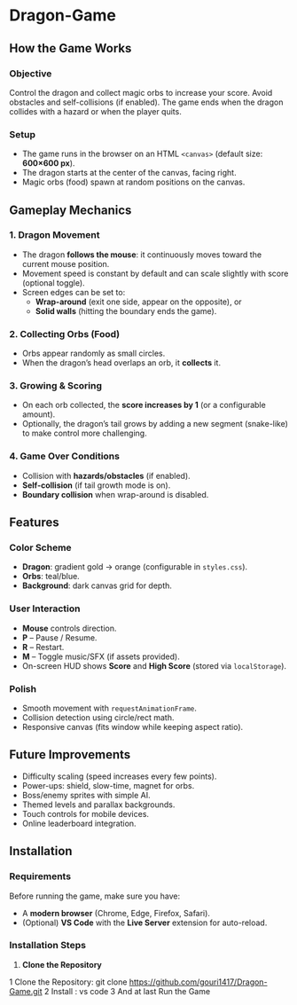 # Dragon-Game

## How the Game Works

### Objective
Control the dragon and collect magic orbs to increase your score. Avoid obstacles and self-collisions (if enabled). The game ends when the dragon collides with a hazard or when the player quits.

### Setup
- The game runs in the browser on an HTML `<canvas>` (default size: **600×600 px**).
- The dragon starts at the center of the canvas, facing right.
- Magic orbs (food) spawn at random positions on the canvas.

## Gameplay Mechanics

### 1. Dragon Movement
- The dragon **follows the mouse**: it continuously moves toward the current mouse position.
- Movement speed is constant by default and can scale slightly with score (optional toggle).
- Screen edges can be set to:
  - **Wrap-around** (exit one side, appear on the opposite), or
  - **Solid walls** (hitting the boundary ends the game).

### 2. Collecting Orbs (Food)
- Orbs appear randomly as small circles.
- When the dragon’s head overlaps an orb, it **collects** it.

### 3. Growing & Scoring
- On each orb collected, the **score increases by 1** (or a configurable amount).
- Optionally, the dragon’s tail grows by adding a new segment (snake-like) to make control more challenging.

### 4. Game Over Conditions
- Collision with **hazards/obstacles** (if enabled).
- **Self-collision** (if tail growth mode is on).
- **Boundary collision** when wrap-around is disabled.

## Features

### Color Scheme
- **Dragon**: gradient gold → orange (configurable in `styles.css`).
- **Orbs**: teal/blue.
- **Background**: dark canvas grid for depth.

### User Interaction
- **Mouse** controls direction.
- **P** – Pause / Resume.
- **R** – Restart.
- **M** – Toggle music/SFX (if assets provided).
- On-screen HUD shows **Score** and **High Score** (stored via `localStorage`).

### Polish
- Smooth movement with `requestAnimationFrame`.
- Collision detection using circle/rect math.
- Responsive canvas (fits window while keeping aspect ratio).

## Future Improvements
- Difficulty scaling (speed increases every few points).
- Power-ups: shield, slow-time, magnet for orbs.
- Boss/enemy sprites with simple AI.
- Themed levels and parallax backgrounds.
- Touch controls for mobile devices.
- Online leaderboard integration.

## Installation

### Requirements
Before running the game, make sure you have:
- A **modern browser** (Chrome, Edge, Firefox, Safari).
- (Optional) **VS Code** with the **Live Server** extension for auto-reload.

### Installation Steps
1. **Clone the Repository**

  1 Clone the Repository: git clone https://github.com/gouri1417/Dragon-Game.git
  2 Install : vs code 
  3 And at last Run the Game

